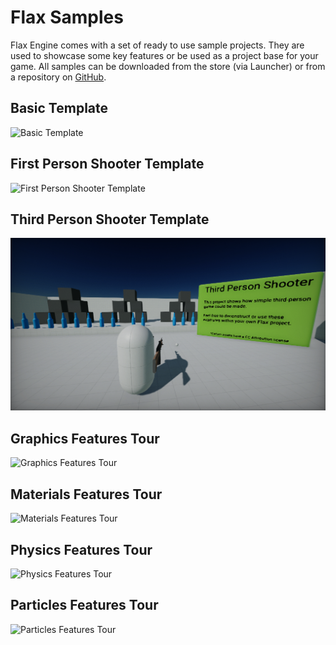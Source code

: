# Flax Samples

Flax Engine comes with a set of ready to use sample projects.
They are used to showcase some key features or be used as a project base for your game.
All samples can be downloaded from the store (via Launcher) or from a repository on [GitHub](https://github.com/FlaxEngine/FlaxSamples).

## Basic Template

![Basic Template](media/BasicTemplate.png)

## First Person Shooter Template

![First Person Shooter Template](media/FirstPersonShooterTemplate.png)

## Third Person Shooter Template

![Third Person Shooter Template](media/ThirdPersonShooterTemplate.png)

## Graphics Features Tour

![Graphics Features Tour](media/GraphicsFeaturesTour.png)

## Materials Features Tour

![Materials Features Tour](media/MaterialsFeaturesTour.png)

## Physics Features Tour

![Physics Features Tour](media/PhysicsFeaturesTour.png)

## Particles Features Tour

![Particles Features Tour](media/ParticlesFeaturesTour.png)

